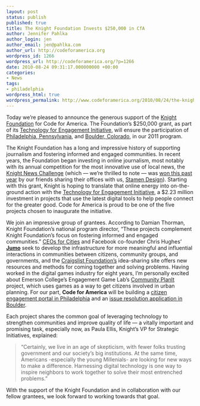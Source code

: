 ```yaml
---
layout: post
status: publish
published: true
title: The Knight Foundation Invests $250,000 in CfA
author: Jennifer Pahlka
author_login: jen
author_email: jen@pahlka.com
author_url: http://codeforamerica.org
wordpress_id: 1266
wordpress_url: http://codeforamerica.org/?p=1266
date: 2010-08-24 09:31:17.000000000 +00:00
categories:
- News
tags:
- philadelphia
wordpress_html: true
wordpress_permalink: http://www.codeforamerica.org/2010/08/24/the-knight-foundation-invests-250000-in-cfa/
---
```


<p>Today we’re pleased to announce the generous support of the <a href="http://www.knightfoundation.org/">Knight Foundation</a> for Code for America. The Foundation’s $250,000 grant, as part of its <a href="http://www.technologyforengagement.org">Technology for Engagement Initiative</a>, will ensure the participation of <a href="http://codeforamerica.org/philadelphia">Philadelphia, Pennsylvania</a>, and <a href="http://codeforamerica.org/boulder">Boulder, Colorado</a>, in our 2011 program.</p>
<p>The Knight Foundation has a long and impressive history of supporting journalism and fostering informed and engaged communities. In recent years, the Foundation began investing in online journalism, most notably with its annual competition for the most innovative use of local news, the <a href="http://www.newschallenge.org/">Knight News Challenge</a> (which — we’re thrilled to note — was <a href="http://www.newschallenge.org/winners/2010">won this past year</a> by our friends sharing their offices with us, <a href="http://stamen.com/">Stamen Design</a>). Starting with this grant, Knight is hoping to translate that online energy into on-the-ground action with the <a href="http://www.technologyforengagement.org">Technology for Engagement Initiative</a>, a $2.23 million investment in projects that use the latest digital tools to help people connect for the greater good. Code for America is proud to be one of the five projects chosen to inaugurate the initiative.</p>
<p>We join an impressive group of grantees. According to Damian Thorman, Knight Foundation’s national program director, “These projects complement Knight Foundation’s focus on fostering informed and engaged communities.” <a href="http://ceosforcities.org/">CEOs for Cities</a> and Facebook co-founder Chris Hughes’ <strong><a href="http://jumo.com/">Jumo</a></strong> seek to develop the infrastructure for more meaningful and influential interactions in communities between citizens, community groups, and governments, and the <a href="http://craigslistfoundation.org/">Craigslist Foundation’s</a> idea-sharing site offers new resources and methods for coming together and solving problems. Having worked in the digital games industry for eight years, I’m personally excited about Emerson College’s Engagement Game Lab’s <a href="http://www.communityplanit.org/home.html">Community PlanIt</a> project, which uses games as a way to get citizens involved in urban planning. For our part, <strong>Code for America</strong> will be building a <a href="http://codeforamerica.org/philadelphia/">citizen engagement portal in Philadelphia</a> and an <a href="http://codeforamerica.org/boulder/">issue resolution application in Boulder</a>.</p>
<p>Each project shares the common goal of leveraging technology to strengthen communities and improve quality of life — a vitally important and promising task, especially now, as Paula Ellis, Knight’s VP for Strategic Initiatives, explained:</p>
<blockquote><p>“Certainly, we live in an age of skepticism, with fewer folks trusting government and our society’s big institutions. At the same time, Americans -especially the young Millenials- are looking for new ways to make a difference. Harnessing digital technology is one way to inspire neighbors to work together to solve their most entrenched problems.”</p></blockquote>
<p>With the support of the Knight Foundation and in collaboration with our fellow grantees, we look forward to working towards that goal.</p>
